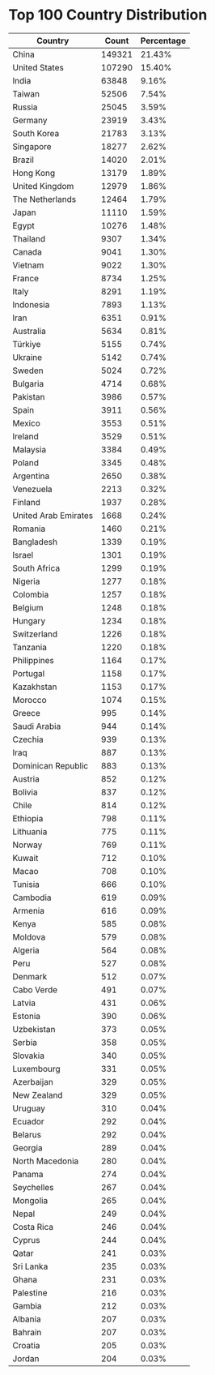 # Top 100 Country Distribution
| Country | Count | Percentage |
|----|----|----|
| China | 149321 | 21.43% |
| United States | 107290 | 15.40% |
| India | 63848 | 9.16% |
| Taiwan | 52506 | 7.54% |
| Russia | 25045 | 3.59% |
| Germany | 23919 | 3.43% |
| South Korea | 21783 | 3.13% |
| Singapore | 18277 | 2.62% |
| Brazil | 14020 | 2.01% |
| Hong Kong | 13179 | 1.89% |
| United Kingdom | 12979 | 1.86% |
| The Netherlands | 12464 | 1.79% |
| Japan | 11110 | 1.59% |
| Egypt | 10276 | 1.48% |
| Thailand | 9307 | 1.34% |
| Canada | 9041 | 1.30% |
| Vietnam | 9022 | 1.30% |
| France | 8734 | 1.25% |
| Italy | 8291 | 1.19% |
| Indonesia | 7893 | 1.13% |
| Iran | 6351 | 0.91% |
| Australia | 5634 | 0.81% |
| Türkiye | 5155 | 0.74% |
| Ukraine | 5142 | 0.74% |
| Sweden | 5024 | 0.72% |
| Bulgaria | 4714 | 0.68% |
| Pakistan | 3986 | 0.57% |
| Spain | 3911 | 0.56% |
| Mexico | 3553 | 0.51% |
| Ireland | 3529 | 0.51% |
| Malaysia | 3384 | 0.49% |
| Poland | 3345 | 0.48% |
| Argentina | 2650 | 0.38% |
| Venezuela | 2213 | 0.32% |
| Finland | 1937 | 0.28% |
| United Arab Emirates | 1668 | 0.24% |
| Romania | 1460 | 0.21% |
| Bangladesh | 1339 | 0.19% |
| Israel | 1301 | 0.19% |
| South Africa | 1299 | 0.19% |
| Nigeria | 1277 | 0.18% |
| Colombia | 1257 | 0.18% |
| Belgium | 1248 | 0.18% |
| Hungary | 1234 | 0.18% |
| Switzerland | 1226 | 0.18% |
| Tanzania | 1220 | 0.18% |
| Philippines | 1164 | 0.17% |
| Portugal | 1158 | 0.17% |
| Kazakhstan | 1153 | 0.17% |
| Morocco | 1074 | 0.15% |
| Greece | 995 | 0.14% |
| Saudi Arabia | 944 | 0.14% |
| Czechia | 939 | 0.13% |
| Iraq | 887 | 0.13% |
| Dominican Republic | 883 | 0.13% |
| Austria | 852 | 0.12% |
| Bolivia | 837 | 0.12% |
| Chile | 814 | 0.12% |
| Ethiopia | 798 | 0.11% |
| Lithuania | 775 | 0.11% |
| Norway | 769 | 0.11% |
| Kuwait | 712 | 0.10% |
| Macao | 708 | 0.10% |
| Tunisia | 666 | 0.10% |
| Cambodia | 619 | 0.09% |
| Armenia | 616 | 0.09% |
| Kenya | 585 | 0.08% |
| Moldova | 579 | 0.08% |
| Algeria | 564 | 0.08% |
| Peru | 527 | 0.08% |
| Denmark | 512 | 0.07% |
| Cabo Verde | 491 | 0.07% |
| Latvia | 431 | 0.06% |
| Estonia | 390 | 0.06% |
| Uzbekistan | 373 | 0.05% |
| Serbia | 358 | 0.05% |
| Slovakia | 340 | 0.05% |
| Luxembourg | 331 | 0.05% |
| Azerbaijan | 329 | 0.05% |
| New Zealand | 329 | 0.05% |
| Uruguay | 310 | 0.04% |
| Ecuador | 292 | 0.04% |
| Belarus | 292 | 0.04% |
| Georgia | 289 | 0.04% |
| North Macedonia | 280 | 0.04% |
| Panama | 274 | 0.04% |
| Seychelles | 267 | 0.04% |
| Mongolia | 265 | 0.04% |
| Nepal | 249 | 0.04% |
| Costa Rica | 246 | 0.04% |
| Cyprus | 244 | 0.04% |
| Qatar | 241 | 0.03% |
| Sri Lanka | 235 | 0.03% |
| Ghana | 231 | 0.03% |
| Palestine | 216 | 0.03% |
| Gambia | 212 | 0.03% |
| Albania | 207 | 0.03% |
| Bahrain | 207 | 0.03% |
| Croatia | 205 | 0.03% |
| Jordan | 204 | 0.03% |
